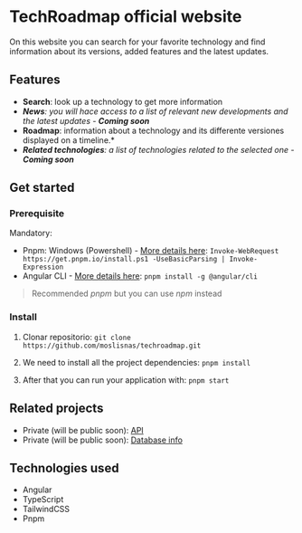 # TechRoadmap official website
On this website you can search for your favorite technology and find information about its versions, added features and the latest updates.

## Features
 - **Search**: look up a technology to get more information
 - ***News**: you will hace access to a list of relevant new developments and the latest updates - **Coming soon***
 - **Roadmap**: information about a technology and its differente versiones displayed on a timeline.*
 - ***Related technologies**: a list of technologies related to the selected one - **Coming soon***

 ## Get started
 ### Prerequisite
 Mandatory:
 - Pnpm: 
     Windows (Powershell) - [More details here](https://pnpm.io/installation):
     `Invoke-WebRequest https://get.pnpm.io/install.ps1 -UseBasicParsing | Invoke-Expression`
 - Angular CLI - [More details here](https://angular.dev/installation):
 `pnpm install -g @angular/cli`
 
 > Recommended *pnpm* but you can use *npm* instead
 ### Install
 1. Clonar repositorio:
 `git clone https://github.com/moslisnas/techroadmap.git`

 2.  We need to install all the project dependencies:
 `pnpm install`

 3. After that you can run your application with:
 `pnpm start`

 ## Related projects
 - Private (will be public soon): [API](https://github.com/moslisnas/techroadmap-api.git)
 - Private (will be public soon): [Database info](https://github.com/moslisnas/techroadmap-database.git)

 ## Technologies used
- Angular
- TypeScript
- TailwindCSS
- Pnpm
